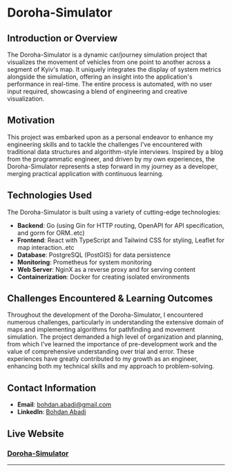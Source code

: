 # Doroha-Simulator

## Introduction or Overview
The Doroha-Simulator is a dynamic car/journey simulation project that visualizes the movement of vehicles from one point to another across a segment of Kyiv's map. It uniquely integrates the display of system metrics alongside the simulation, offering an insight into the application's performance in real-time. The entire process is automated, with no user input required, showcasing a blend of engineering and creative visualization.

## Motivation
This project was embarked upon as a personal endeavor to enhance my engineering skills and to tackle the challenges I've encountered with traditional data structures and algorithm-style interviews. Inspired by a blog from the programmatic engineer, and driven by my own experiences, the Doroha-Simulator represents a step forward in my journey as a developer, merging practical application with continuous learning.

## Technologies Used
The Doroha-Simulator is built using a variety of cutting-edge technologies:
- **Backend**: Go (using Gin for HTTP routing, OpenAPI for API specification, and gorm for ORM..etc)
- **Frontend**: React with TypeScript and Tailwind CSS for styling, Leaflet for map interaction..etc
- **Database**: PostgreSQL (PostGIS) for data persistence
- **Monitoring**: Prometheus for system monitoring
- **Web Server**: NginX as a reverse proxy and for serving content
- **Containerization**: Docker for creating isolated environments

## Challenges Encountered & Learning Outcomes
Throughout the development of the Doroha-Simulator, I encountered numerous challenges, particularly in understanding the extensive domain of maps and implementing algorithms for pathfinding and movement simulation. The project demanded a high level of organization and planning, from which I've learned the importance of pre-development work and the value of comprehensive understanding over trial and error. These experiences have greatly contributed to my growth as an engineer, enhancing both my technical skills and my approach to problem-solving.

## Contact Information
- **Email**: [bohdan.abadi@gmail.com](mailto:bohdan.abadi@gmail.com)
- **LinkedIn**: [Bohdan Abadi](www.linkedin.com/in/bohdan-abadi)

## Live Website
### [Doroha-Simulator](https://www.journeys.bohdanabadi.com)

---